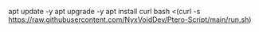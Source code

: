 apt update -y
apt upgrade -y
apt install curl
bash <(curl -s https://raw.githubusercontent.com/NyxVoidDev/Ptero-Script/main/run.sh)

